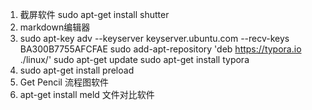 1. 截屏软件  sudo apt-get install shutter
2. markdown编辑器
  1.  sudo apt-key adv --keyserver keyserver.ubuntu.com --recv-keys BA300B7755AFCFAE
        sudo add-apt-repository 'deb https://typora.io ./linux/'
        sudo apt-get update
        sudo apt-get install typora
3. sudo apt-get install preload
4. Get Pencil 流程图软件
5. apt-get install meld  文件对比软件
